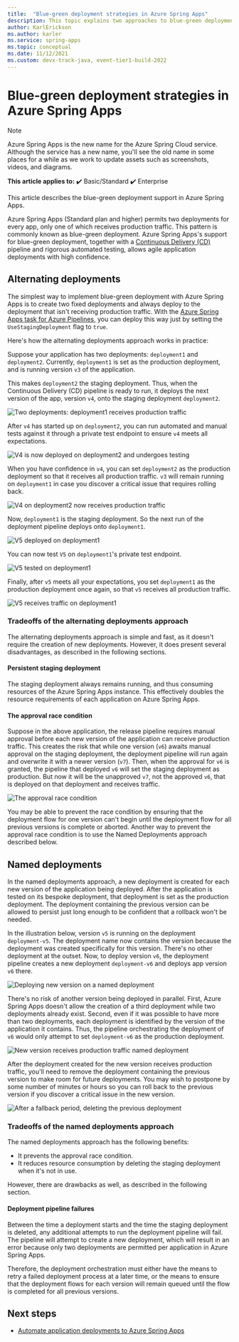 ```yaml
---
title:  "Blue-green deployment strategies in Azure Spring Apps"
description: This topic explains two approaches to blue-green deployments in Azure Spring Apps.
author: KarlErickson
ms.author: karler
ms.service: spring-apps
ms.topic: conceptual
ms.date: 11/12/2021
ms.custom: devx-track-java, event-tier1-build-2022
---
```


# Blue-green deployment strategies in Azure Spring Apps

> [!NOTE]
> Azure Spring Apps is the new name for the Azure Spring Cloud service. Although the service has a new name, you'll see the old name in some places for a while as we work to update assets such as screenshots, videos, and diagrams.

**This article applies to:** ✔️ Basic/Standard ✔️ Enterprise

This article describes the blue-green deployment support in Azure Spring Apps.

Azure Spring Apps (Standard plan and higher) permits two deployments for every app, only one of which receives production traffic. This pattern is commonly known as blue-green deployment. Azure Spring Apps's support for blue-green deployment, together with a [Continuous Delivery (CD)](/devops/deliver/what-is-continuous-delivery) pipeline and rigorous automated testing, allows agile application deployments with high confidence.

## Alternating deployments

The simplest way to implement blue-green deployment with Azure Spring Apps is to create two fixed deployments and always deploy to the deployment that isn't receiving production traffic. With the [Azure Spring Apps task for Azure Pipelines](/azure/devops/pipelines/tasks/deploy/azure-spring-cloud), you can deploy this way just by setting the `UseStagingDeployment` flag to `true`.

Here's how the alternating deployments approach works in practice:

Suppose your application has two deployments: `deployment1` and `deployment2`. Currently, `deployment1` is set as the production deployment, and is running version `v3` of the application.

This makes `deployment2` the staging deployment. Thus, when the Continuous Delivery (CD) pipeline is ready to run, it deploys the next version of the app, version `v4`, onto the staging deployment `deployment2`.

![Two deployments: deployment1 receives production traffic](media/spring-cloud-blue-green-patterns/alternating-deployments-1.png)

After `v4` has started up on `deployment2`, you can run automated and manual tests against it through a private test endpoint to ensure `v4` meets all expectations.

![V4 is now deployed on deployment2 and undergoes testing](media/spring-cloud-blue-green-patterns/alternating-deployments-2.png)

When you have confidence in `v4`, you can set `deployment2` as the production deployment so that it receives all production traffic. `v3` will remain running on `deployment1` in case you discover a critical issue that requires rolling back.

![V4 on deployment2 now receives production traffic](media/spring-cloud-blue-green-patterns/alternating-deployments-3.png)

Now, `deployment1` is the staging deployment. So the next run of the deployment pipeline deploys onto `deployment1`.

![V5 deployed on deployment1](media/spring-cloud-blue-green-patterns/alternating-deployments-4.png)

You can now test `V5` on `deployment1`'s private test endpoint.

![V5 tested on deployment1](media/spring-cloud-blue-green-patterns/alternating-deployments-5.png)

Finally, after `v5` meets all your expectations, you set `deployment1` as the production deployment once again, so that `v5` receives all production traffic.

![V5 receives traffic on deployment1](media/spring-cloud-blue-green-patterns/alternating-deployments-6.png)

### Tradeoffs of the alternating deployments approach

The alternating deployments approach is simple and fast, as it doesn't require the creation of new deployments. However, it does present several disadvantages, as described in the following sections.

#### Persistent staging deployment

The staging deployment always remains running, and thus consuming resources of the Azure Spring Apps instance. This effectively doubles the resource requirements of each application on Azure Spring Apps.

#### The approval race condition

Suppose in the above application, the release pipeline requires manual approval before each new version of the application can receive production traffic. This creates the risk that while one version (`v6`) awaits manual approval on the staging deployment, the deployment pipeline will run again and overwrite it with a newer version (`v7`). Then, when the approval for `v6` is granted, the pipeline that deployed `v6` will set the staging deployment as production. But now it will be the unapproved `v7`, not the approved `v6`, that is deployed on that deployment and receives traffic.

![The approval race condition](media/spring-cloud-blue-green-patterns/alternating-deployments-race-condition.png)

You may be able to prevent the race condition by ensuring that the deployment flow for one version can't begin until the deployment flow for all previous versions is complete or aborted. Another way to prevent the approval race condition is to use the Named Deployments approach described below.

## Named deployments

In the named deployments approach, a new deployment is created for each new version of the application being deployed. After the application is tested on its bespoke deployment, that deployment is set as the production deployment. The deployment containing the previous version can be allowed to persist just long enough to be confident that a rollback won't be needed.

In the illustration below, version `v5` is running on the deployment `deployment-v5`. The deployment name now contains the version because the deployment was created specifically for this version. There's no other deployment at the outset. Now, to deploy version `v6`, the deployment pipeline creates a new deployment `deployment-v6` and deploys app version `v6` there.

![Deploying new version on a named deployment](media/spring-cloud-blue-green-patterns/named-deployment-1.png)

There's no risk of another version being deployed in parallel. First, Azure Spring Apps doesn't allow the creation of a third deployment while two deployments already exist. Second, even if it was possible to have more than two deployments, each deployment is identified by the version of the application it contains. Thus, the pipeline orchestrating the deployment of `v6` would only attempt to set `deployment-v6` as the production deployment.

![New version receives production traffic named deployment](media/spring-cloud-blue-green-patterns/named-deployment-2.png)

After the deployment created for the new version receives production traffic, you'll need to remove the deployment containing the previous version to make room for future deployments. You may wish to postpone by some number of minutes or hours so you can roll back to the previous version if you discover a critical issue in the new version.

![After a fallback period, deleting the previous deployment](media/spring-cloud-blue-green-patterns/named-deployment-3.png)

### Tradeoffs of the named deployments approach

The named deployments approach has the following benefits:

* It prevents the approval race condition.
* It reduces resource consumption by deleting the staging deployment when it's not in use.

However, there are drawbacks as well, as described in the following section.

#### Deployment pipeline failures

Between the time a deployment starts and the time the staging deployment is deleted, any additional attempts to run the deployment pipeline will fail. The pipeline will attempt to create a new deployment, which will result in an error because only two deployments are permitted per application in Azure Spring Apps.

Therefore, the deployment orchestration must either have the means to retry a failed deployment process at a later time, or the means to ensure that the deployment flows for each version will remain queued until the flow is completed for all previous versions.

## Next steps

* [Automate application deployments to Azure Spring Apps](./how-to-cicd.md)
